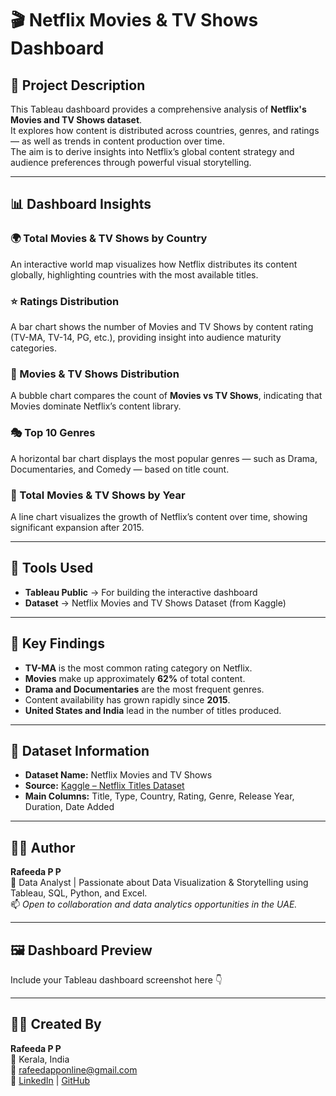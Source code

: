 # 🎬 Netflix Movies & TV Shows Dashboard

## 📘 Project Description
This Tableau dashboard provides a comprehensive analysis of **Netflix's Movies and TV Shows dataset**.  
It explores how content is distributed across countries, genres, and ratings — as well as trends in content production over time.  
The aim is to derive insights into Netflix’s global content strategy and audience preferences through powerful visual storytelling.

---

## 📊 Dashboard Insights

### 🌍 Total Movies & TV Shows by Country
An interactive world map visualizes how Netflix distributes its content globally, highlighting countries with the most available titles.

### ⭐ Ratings Distribution
A bar chart shows the number of Movies and TV Shows by content rating (TV-MA, TV-14, PG, etc.), providing insight into audience maturity categories.

### 🍿 Movies & TV Shows Distribution
A bubble chart compares the count of **Movies vs TV Shows**, indicating that Movies dominate Netflix’s content library.

### 🎭 Top 10 Genres
A horizontal bar chart displays the most popular genres — such as Drama, Documentaries, and Comedy — based on title count.

### 📅 Total Movies & TV Shows by Year
A line chart visualizes the growth of Netflix’s content over time, showing significant expansion after 2015.

---

## 🧩 Tools Used
- **Tableau Public** → For building the interactive dashboard  
- **Dataset** → Netflix Movies and TV Shows Dataset (from Kaggle)  

---

## 🚀 Key Findings
- **TV-MA** is the most common rating category on Netflix.  
- **Movies** make up approximately **62%** of total content.  
- **Drama and Documentaries** are the most frequent genres.  
- Content availability has grown rapidly since **2015**.  
- **United States and India** lead in the number of titles produced.

---

## 📂 Dataset Information
- **Dataset Name:** Netflix Movies and TV Shows  
- **Source:** [Kaggle – Netflix Titles Dataset](https://www.kaggle.com/shivamb/netflix-shows)  
- **Main Columns:** Title, Type, Country, Rating, Genre, Release Year, Duration, Date Added  

---

## 👩‍💻 Author
**Rafeeda P P**  
📍 Data Analyst | Passionate about Data Visualization & Storytelling using Tableau, SQL, Python, and Excel.  
📫 *Open to collaboration and data analytics opportunities in the UAE.*

---

## 🖼️ Dashboard Preview
Include your Tableau dashboard screenshot here 👇  


---

## 👩‍💻 Created By
**Rafeeda P P**  
📍 Kerala, India  
📧 [rafeedapponline@gmail.com](mailto:rafeedapponline@gmail.com)  
🔗 [LinkedIn](https://www.linkedin.com) | [GitHub](https://github.com/Rafeeda02)
